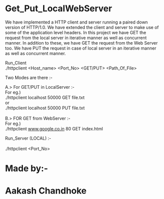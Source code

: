 # Get_Put_LocalWebServer
We have implemented a HTTP client and server running a paired down version of HTTP/1.0. We have extended the client and server to make use of some of the application level headers. In this project we have GET the request from the local server in iterative manner as well as concurrent manner. In addition to these, we have GET the request from the Web Server too. We have PUT the request in case of local server in an iterative manner as well as concurrent manner. 


Run_Client <br>
./httpclient <Host_name> <Port_No> <GET/PUT> <Path_Of_File>

Two Modes are there :-<br>

A.> For GET/PUT in LocalServer :-<br>
For eg.) <br>
./httpclient localhost 50000 GET file.txt<br>
              or<br>
./httpclient localhost 50000 PUT file.txt<br>
<br>
B.> FOR GET from WebServer :-<br>
For eg.)<br>
./httpclient www.google.co.in 80 GET index.html<br>

Run_Server (LOCAL) :- <br>
<br>
./httpclient <Port_No><br>


# Made by:-
# Aakash Chandhoke
